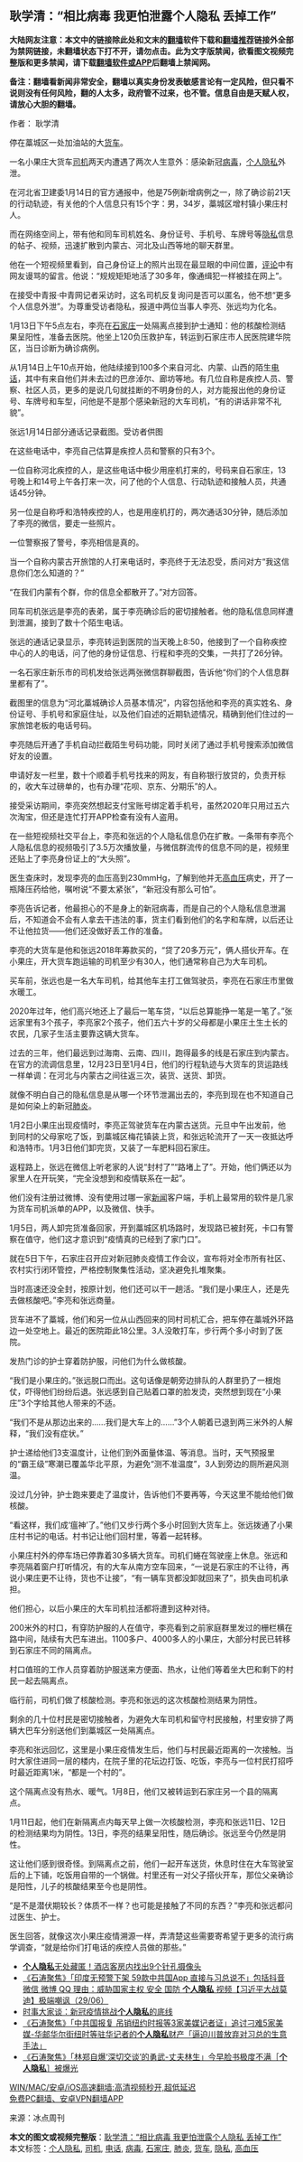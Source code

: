  <h2>耿学清：“相比病毒 我更怕泄露个人隐私 丢掉工作”</h2> <p class="notice"><b>大陆网友注意：本文中的链接除此处和文末的<a href="https://github.com/bannedbook/fanqiang" >翻墙</a>软件下载和<a href="https://github.com/killgcd/justmysocks/blob/master/README.md">翻墙推荐</a>链接外全部为禁网链接，未翻墙状态下打不开，请勿点击。此为文字版禁闻，欲看图文视频完整版和更多禁闻，请下载<a href="https://github.com/bannedbook/fanqiang">翻墙软件或APP</a>后翻墙上禁闻网。</p><p>备注：翻墙看新闻非常安全，翻墙以真实身份发表敏感言论有一定风险，但只看不说则没有任何风险，翻的人太多，政府管不过来，也不管。信息自由是天赋人权，请放心大胆的翻墙。</b></p>  <div class="entry"> <p>作者： 耿学清</p> <p id="conimg">停在藁城区一处加油站的大<a href="https://www.bannedbook.org/bnews/tag/%E8%B4%A7%E8%BD%A6/" class="st_tag internal_tag" rel="tag" title="标签 货车 下的日志">货车</a>。</p> <p>一名小果庄大货车<a href="https://www.bannedbook.org/bnews/tag/%e5%8f%b8%e6%9c%ba/" class="st_tag internal_tag" rel="tag" title="标签 司机 下的日志">司机</a>两天内遭遇了两次人生意外：感染新冠<a href="https://www.bannedbook.org/bnews/tag/%e7%97%85%e6%af%92/" class="st_tag internal_tag" rel="tag" title="标签 病毒 下的日志">病毒</a>，<a href="https://www.bannedbook.org/bnews/tag/%E4%B8%AA%E4%BA%BA%E9%9A%90%E7%A7%81/" class="st_tag internal_tag" rel="tag" title="标签 个人隐私 下的日志">个人隐私</a>外泄。</p> <p>在河北省卫建委1月14日的官方通报中，他是75例新增病例之一，除了确诊前21天的行动轨迹，有关他的个人信息只有15个字：男，34岁，藁城区增村镇小果庄村人。</p> <p>而在网络空间上，带有他和同车司机姓名、身份证号、手机号、车牌号等<a href="https://www.bannedbook.org/bnews/tag/%e9%9a%90%e7%a7%81/" class="st_tag internal_tag" rel="tag" title="标签 隐私 下的日志">隐私</a>信息的帖子、视频，迅速扩散到内蒙古、河北及山西等地的聊天群里。</p> <p>他在一个短视频里看到，自己身份证上的照片出现在最显眼的中间位置，<span class='wp_keywordlink_affiliate'><a href="https://www.bannedbook.org/bnews/comments/" title="新闻评论" target="_blank">评论</a></span>中有网友谩骂的留言。他说：“规规矩矩地活了30多年，像通缉犯一样被挂在网上”。</p> <p>在接受中青报·中青网记者采访时，这名司机反复询问是否可以匿名，他不想“更多个人信息外泄”。为尊重受访者隐私，报道中两位当事人李亮、张远均为化名。</p> <p>1月13日下午5点左右，李亮在<a href="https://www.bannedbook.org/bnews/tag/%e7%9f%b3%e5%ae%b6%e5%ba%84/" class="st_tag internal_tag" rel="tag" title="标签 石家庄 下的日志">石家庄</a>一处隔离点接到护士通知：他的核酸检测结果呈阳性，准备去医院。他坐上120负压救护车，转运到石家庄市人民医院建华院区，当日诊断为确诊病例。</p> <p>从1月14日上午10点开始，他陆续接到100多个来自河北、内蒙、山西的陌生<a href="https://www.bannedbook.org/bnews/tag/%e7%94%b5%e8%af%9d/" class="st_tag internal_tag" rel="tag" title="标签 电话 下的日志">电话</a>，其中有来自他们并未去过的巴彦淖尔、廊坊等地。有几位自称是疾控人员、警察、社区人员，更多的是说几句就挂断的不明身份的人，对方能报出他的身份证号、车牌号和车型，问他是不是那个感染新冠的大车司机，“有的讲话非常不礼貌”。</p> <p>张远1月14日部分通话记录截图。受访者供图</p> <p>在这些电话中，李亮自己估算是疾控人员和警察的只有3个。</p> <p>一位自称河北疾控的人，是这些电话中极少用座机打来的，号码来自石家庄，13号晚上和14号上午各打来一次，问了他的个人信息、行动轨迹和接触人员，共通话45分钟。</p> <p>另一位是自称呼和浩特疾控的人，也是用座机打的，两次通话30分钟，随后添加了李亮的微信，要走一些照片。</p> <p>一位警察报了警号，李亮相信是真的。</p>  <p>当一个自称内蒙古开旅馆的人打来电话时，李亮终于无法忍受，质问对方“我这信息你们怎么知道的？”</p> <p>“在我们内蒙有个群，你的信息全都散开了。”对方回答。</p> <p>同车司机张远是李亮的表弟，属于李亮确诊后的密切接触者。他的隐私信息同样遭到泄漏，接到了数十个陌生电话。</p> <p>张远的通话记录显示，李亮转运到医院的当天晚上8:50，他接到了一个自称疾控中心的人的电话，问了他的身份证信息、行程和李亮的交集，一共打了26分钟。</p> <p>一名石家庄新乐市的司机发给张远两张微信群聊截图，告诉他“你们的个人信息群里都有了”。</p> <p>截图里的信息为“河北藁城确诊人员基本情况”，内容包括他和李亮的真实姓名、身份证号、手机号和家庭住址，以及他们自述的近期轨迹情况，精确到他们住过的一家旅馆老板的电话号码。</p> <p>李亮随后开通了手机自动拦截陌生号码功能，同时关闭了通过手机号搜索添加微信好友的设置。</p> <p>申请好友一栏里，数十个顺着手机号找来的网友，有自称银行放贷的，负责开标的，收大车过磅单的，也有办理“花呗、京东、分期乐”的人。</p> <p>接受采访期间，李亮突然想起支付宝账号绑定着手机号，虽然2020年只用过五六次淘宝，但还是连忙打开APP检查有没有人盗用。</p> <p>在一些短视频社交平台上，李亮和张远的个人隐私信息仍在扩散。一条带有李亮个人隐私信息的视频吸引了3.5万次播放量，与微信群流传的信息不同的是，视频里还贴上了李亮身份证上的“大头照”。</p> <p>医生查床时，发现李亮的血压高到230mmHg，了解到他并无<a href="https://www.bannedbook.org/bnews/tag/%e9%ab%98%e8%a1%80%e5%8e%8b/" class="st_tag internal_tag" rel="tag" title="标签 高血压 下的日志">高血压</a>病史，开了一瓶降压药给他，嘱咐说“不要太紧张”，“新冠没有那么可怕”。</p> <p>李亮告诉记者，他最担心的不是身上的新冠病毒，而是自己的个人隐私信息泄漏后，不知道会不会有人拿去干违法的事，货主们看到他们的名字和车牌，以后还让不让他拉货——他们还没做好丢工作的准备。</p> <p>李亮的大货车是他和张远2018年筹款买的，“贷了20多万元”，俩人搭伙开车。在小果庄，开大货车跑运输的司机至少有30人，他们通常称自己为大车司机。</p> <p>买车前，张远也是一名大车司机，给其他车主打工做驾驶员，李亮在石家庄市里做水暖工。</p>  <p>2020年过年，他们高兴地还上了最后一笔车贷，“以后总算能挣一笔是一笔了。”张远家里有3个孩子，李亮家2个孩子，他们五六十岁的父母都是小果庄土生土长的农民，几家子生活主要靠这辆大货车。</p> <p>过去的三年，他们最远到过海南、云南、四川，跑得最多的线是石家庄到内蒙古。在官方的流调信息里，12月23日至1月4日，他们的行程轨迹与大货车的货运路线一样单调：在河北与内蒙古之间往返三次，装货、送货、卸货。</p> <p>就像不明白自己的隐私信息是从哪一个环节泄漏出去的，李亮到现在也不知道自己是如何染上的新冠<a href="https://www.bannedbook.org/bnews/tag/%e8%82%ba%e7%82%8e/" class="st_tag internal_tag" rel="tag" title="标签 肺炎 下的日志">肺炎</a>。</p> <p>1月2日小果庄出现疫情时，李亮正驾驶货车在内蒙古送货。元旦中午出发前，他到同村的父母家吃了饭，到藁城区梅花镇装上货，和张远轮流开了一天一夜抵达呼和浩特市。1月3日他们卸完货，又装了一车肥料回石家庄。</p> <p>返程路上，张远在微信上听老家的人说“封村了”“路堵上了”。开始，他们俩还以为家里人在开玩笑，“完全没想到和疫情联系在一起”。</p> <p>他们没有注册过微博、没有使用过哪一家<span class='wp_keywordlink_affiliate'><a href="https://www.bannedbook.org/" title="新闻">新闻</a></span>客户端，手机上最常用的软件是几家为货车司机派单的APP，以及微信、快手。</p> <p>1月5日，两人卸完货准备回家，开到藁城区机场路时，发现路已被封死，卡口有警察在值守，他们这才意识到“疫情真的已经到了家门口”。</p> <p>就在5日下午，石家庄召开应对新冠肺炎疫情工作会议，宣布将对全市所有社区、农村实行闭环管控，严格控制聚集性活动，坚决避免扎堆聚集。</p> <p>当时高速还没全封，按原计划，他们还可以干一趟活。“我们是小果庄人，还是先去做核酸吧。”李亮和张远商量。</p> <p>货车进不了藁城，他们和另一位从山西回来的同村司机汇合，把车停在藁城外环路边一处空地上。最近的医院距此18公里。3人没敢打车，步行两个多小时到了医院。</p> <p>发热门诊的护士穿着防护服，问他们为什么做核酸。</p> <p>“我们是小果庄的。”张远脱口而出。这句话像是朝旁边排队的人群里扔了一根炮仗，吓得他们纷纷后退。张远感到自己贴着口罩的脸发烫，突然想到现在“小果庄”3个字给其他人带来的不适。</p> <p>“我们不是从那边出来的……我们是大车上的……”3个人朝着已退到两三米外的人解释，“我们没有症状。”</p> <p>护士递给他们3支温度计，让他们到外面量体温、等消息。当时，天气预报里的“霸王级”寒潮已覆盖华北平原，为避免“测不准温度”，3人到旁边的厕所避风测温。</p>  <p>没过几分钟，护士跑来要走了温度计，告诉他们不要再等，今天这里不能给他们做核酸。</p> <p>“看这样，我们成‘瘟神’了。”他们又步行两个多小时回到大货车上。张远拨通了小果庄村书记的电话。村书记让他们回村里，等着一起转移。</p> <p>小果庄村外的停车场已停靠着30多辆大货车。司机们蜷在驾驶座上休息。张远和李亮隔着窗户打听情况，有的大车从南方空车回来，“一说是石家庄的不让待，再说小果庄更不让待，货也不让接”，“有一辆车货都没卸就回来了”，损失由司机承担。</p> <p>他们担心，以后小果庄的大车司机拉活都将遭到这种对待。</p> <p>200米外的村口，有穿防护服的人在值守，李亮看到之前家庭群里发过的栅栏横在路中间，陆续有大巴车进出。1100多户、4000多人的小果庄，大部分村民已转移到石家庄不同的隔离点。</p> <p>村口值班的工作人员穿着防护服送来方便面、热水，让他们等着坐大巴和剩下的村民一起去隔离点。</p> <p>临行前，司机们做了核酸检测。李亮和张远的这次核酸检测结果为阴性。</p> <p>剩余的几十位村民是密切接触者，为避免大车司机和留守村民接触，村里安排了两辆大巴车分别送他们到藁城区一处隔离点。</p> <p>李亮和张远回忆，这里是小果庄疫情发生后，他们与村民最近距离的一次接触。当时大家住进同一层的楼内，在院子里的花坛边打饭、吃饭，李亮与一位村民打招呼时最近距离1米，“都是一个村的”。</p> <p>这个隔离点没有热水、暖气。1月8日，他们又被转运到石家庄另一个县的隔离点。</p> <p>1月11日起，他们在新隔离点内每天早上做一次核酸检测，李亮和张远11日、12日的检测结果均为阴性。13日，李亮的结果呈阳性，随后确诊。张远至今仍然是阴性。</p> <p>这让他们感到很奇怪。到隔离点之前，他们一起开车送货，休息时住在大车驾驶室后的上下铺，吃饭用自带的一个锅做。村里还有一对父子搭伙开车，那位父亲确诊是阳性，儿子的核酸结果至今也是阴性。</p> <p>“是不是潜伏期较长？体质不一样？也可能是接触了不同的东西？”李亮和张远都问过医生、护士。</p> <p>医生回答，就像这次小果庄疫情溯源一样，弄清楚这些需要寄希望于更多的流行病学调查，“就是给你们打电话的疾控人员做的那些。”</p>  <ul class='op-related-articles' title='相关阅读'> <li><a href='https://www.bannedbook.org/bnews/cnnews/20200826/1385838.html' target='_blank'><b>个人隐私</b>无处藏匿！酒店客房内找出9个针孔摄像头</a></li> <li><a href='https://www.bannedbook.org/bnews/bannedvideo/20200630/1353361.html' target='_blank'>《石涛聚焦》「印度无预警下架 59款中共国App 直接与习总说不」包括抖音 微信 微博 QQ 理由：威胁国家主权 安全 国防 <b>个人隐私</b> 视频【习近平大战莫迪】极端嘲讽（29/06）</a></li> <li><a href='https://www.bannedbook.org/bnews/comments/20200425/1319278.html' target='_blank'>时事大家谈：新冠疫情挑战<b>个人隐私</b>的底线</a></li> <li><a href='https://www.bannedbook.org/bnews/bannedvideo/20200318/1295570.html' target='_blank'>《石涛聚焦》「中共国报复 吊销纽约时报等3家美媒记者证」追讨刁难5家美媒-华邮华尔街纽时等驻华记者的<b>个人隐私</b>财产「逼迫川普放弃对习总的生意手法」 </a></li> <li><a href='https://www.bannedbook.org/bnews/bannedvideo/20191223/1245866.html' target='_blank'>《石涛聚焦》「林郑自爆‘深切交谈’的勇武-丈夫林生」今早脸书极度不满［<b>个人隐私</b>］被爆光 </a></li> </ul> <p class="texttj"> <a href="https://github.com/bannedbook/fanqiang/wiki/V2ray%E6%9C%BA%E5%9C%BA" target="_blank">WIN/MAC/安卓/iOS高速翻墙:高清视频秒开,超低延迟</a><br/> <a href="https://github.com/bannedbook/fanqiang/wiki/%E7%A6%81%E9%97%BB%E7%BD%91%E5%AE%89%E5%8D%93%E7%BF%BB%E5%A2%99%E6%96%B0%E9%97%BBAPP" target="_blank">免费PC翻墙、安卓VPN翻墙APP</a></p><p> 来源：冰点周刊 </p><a name='sharetosocial'></a>       <div><b>本文的图文或视频完整版</b>：<a href='https://www.bannedbook.org/bnews/comments/20210121/1471972.html'>耿学清：“相比病毒 我更怕泄露个人隐私 丢掉工作”</a></div>  </div><!--END ENTRY--> <div class="postfooter"> <div>本文标签：<a href="https://www.bannedbook.org/bnews/tag/%E4%B8%AA%E4%BA%BA%E9%9A%90%E7%A7%81/" rel="tag">个人隐私</a>, <a href="https://www.bannedbook.org/bnews/tag/%e5%8f%b8%e6%9c%ba/" rel="tag">司机</a>, <a href="https://www.bannedbook.org/bnews/tag/%e7%94%b5%e8%af%9d/" rel="tag">电话</a>, <a href="https://www.bannedbook.org/bnews/tag/%e7%97%85%e6%af%92/" rel="tag">病毒</a>, <a href="https://www.bannedbook.org/bnews/tag/%e7%9f%b3%e5%ae%b6%e5%ba%84/" rel="tag">石家庄</a>, <a href="https://www.bannedbook.org/bnews/tag/%e8%82%ba%e7%82%8e/" rel="tag">肺炎</a>, <a href="https://www.bannedbook.org/bnews/tag/%E8%B4%A7%E8%BD%A6/" rel="tag">货车</a>, <a href="https://www.bannedbook.org/bnews/tag/%e9%9a%90%e7%a7%81/" rel="tag">隐私</a>, <a href="https://www.bannedbook.org/bnews/tag/%e9%ab%98%e8%a1%80%e5%8e%8b/" rel="tag">高血压</a></div>  </div><!--END POSTFOOTER--> 